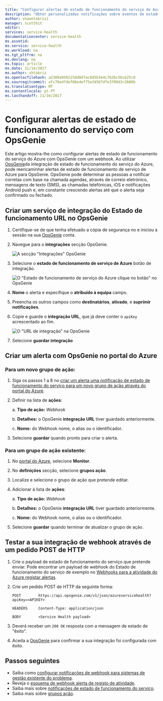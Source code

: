 ```yaml
---
title: "Configurar alertas de estado de funcionamento do serviço do Azure com OpsGenie | Microsoft Docs"
description: "Obter personalizadas notificações sobre eventos de estado de funcionamento de serviço à sua instância OpsGenie."
author: shawntabrizi
manager: scotthit
editor: 
services: service-health
documentationcenter: service-health
ms.assetid: 
ms.service: service-health
ms.workload: na
ms.tgt_pltfrm: na
ms.devlang: na
ms.topic: article
ms.date: 11/14/2017
ms.author: shtabriz
ms.openlocfilehash: a2309a050225dd0d7ac8d5b3e4c762bc5bcb25c0
ms.sourcegitcommit: afc78e4fdef08e4ef75e3456fdfe3709d3c3680b
ms.translationtype: MT
ms.contentlocale: pt-PT
ms.lasthandoff: 11/16/2017
---
```

# <a name="configure-service-health-alerts-with-opsgenie"></a>Configurar alertas de estado de funcionamento do serviço com OpsGenie

Este artigo mostra-lhe como configurar alertas de estado de funcionamento do serviço do Azure com OpsGenie com um webhook. Ao utilizar [OpsGenie](https://www.opsgenie.com/)da integração de estado de funcionamento do serviço do Azure, pode reencaminhar alertas de estado de funcionamento de serviço de Azure para OpsGenie. OpsGenie pode determinar as pessoas a notificar corretas com base na chamada agendas, através de correio eletrónico, mensagens de texto (SMS), as chamadas telefónicas, iOS e notificações Android push e, em constante crescendo alertas até que o alerta seja confirmado ou fechado.

## <a name="creating-a-service-health-integration-url-in-opsgenie"></a>Criar um serviço de integração do Estado de funcionamento URL no OpsGenie
1.  Certifique-se de que tenha efetuado a cópia de segurança no e iniciou a sessão na sua [OpsGenie](https://www.opsgenie.com/) conta.

2.  Navegue para o **integrações** secção OpsGenie.

    ![A secção "Integrações" OpsGenie](./media/webhook-alerts/opsgenie-integrations-section.png)

3.  Selecione o **estado de funcionamento de serviço de Azure** botão de integração.

    ![O "Estado de funcionamento de serviço do Azure clique no botão" no OpsGenie](./media/webhook-alerts/opsgenie-azureservicehealth-button.png)

4.  **Nome** o alerta e especifique o **atribuído à equipa** campo.

5.  Preencha os outros campos como **destinatários**, **ativado**, e **suprimir notificações**.

6.  Copie e guarde o **integração URL**, que já deve conter o `apiKey` acrescentado ao fim.

    ![O "URL de integração" na OpsGenie](./media/webhook-alerts/opsgenie-integration-url.png)

7.  Selecione **guardar integração**

## <a name="create-an-alert-using-opsgenie-in-the-azure-portal"></a>Criar um alerta com OpsGenie no portal do Azure
### <a name="for-a-new-action-group"></a>Para um novo grupo de ação:
1. Siga os passos 1 a 8 no [criar um alerta uma notificação de estado de funcionamento do serviço para um novo grupo de ação através do portal do Azure](../monitoring-and-diagnostics/monitoring-activity-log-alerts-on-service-notifications.md).

2. Definir na lista de **ações**:

    a. **Tipo de ação:** *Webhook*

    b. **Detalhes:** o OpsGenie **integração URL** tiver guardado anteriormente.

    c. **Nome:** do Webhook nome, o alias ou o identificador.

3. Selecione **guardar** quando pronto para criar o alerta.

### <a name="for-an-existing-action-group"></a>Para um grupo de ação existente:
1. No [portal do Azure](https://portal.azure.com/), selecione **Monitor**.

2. No **definições** secção, selecione **grupos ação**.

3. Localize e selecione o grupo de ação que pretende editar.

4. Adicionar à lista de **ações**:

    a. **Tipo de ação:** *Webhook*

    b. **Detalhes:** o OpsGenie **integração URL** tiver guardado anteriormente.

    c. **Nome:** do Webhook nome, o alias ou o identificador.

5. Selecione **guardar** quando terminar de atualizar o grupo de ação.

## <a name="testing-your-webhook-integration-via-an-http-post-request"></a>Testar a sua integração de webhook através de um pedido POST de HTTP
1. Crie o payload de estado de funcionamento do serviço que pretende enviar. Pode encontrar um payload de webhook do Estado de funcionamento do serviço de exemplo no [Webhooks para a atividade do Azure registar alertas](../monitoring-and-diagnostics/monitoring-activity-log-alerts-webhook.md).

2. Crie um pedido POST de HTTP da seguinte forma:

    ```
    POST        https://api.opsgenie.com/v1/json/azureservicehealth?apiKey=<APIKEY>

    HEADERS     Content-Type: application/json

    BODY        <Service Health payload>
    ```
3. Deverá receber um `200 OK` resposta com a mensagem de estado de "êxito".

4. Aceda a [OpsGenie](https://www.opsgenie.com/) para confirmar a sua integração foi configurada com êxito.

## <a name="next-steps"></a>Passos seguintes
- Saiba como [configurar notificações de webhook para sistemas de gestão existente do problema](service-health-alert-webhook-guide.md).
- Reveja o [esquema de webhook alerta de registo de atividade](../monitoring-and-diagnostics/monitoring-activity-log-alerts-webhook.md). 
- Saiba mais sobre [notificações de estado de funcionamento do serviço](../monitoring-and-diagnostics/monitoring-service-notifications.md).
- Saiba mais sobre [grupos ação](../monitoring-and-diagnostics/monitoring-action-groups.md).
